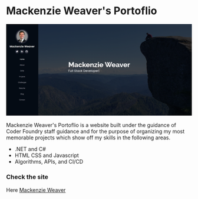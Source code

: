 # Mackenzie Weaver's Portoflio

![Mackenzie Weaver Portfolio Site Home Page](https://github.com/mackenzieweaver/my_portfolio/blob/master/portfolio/Assets/portfolio.png)

Mackenzie Weaver's Portoflio is a website built under the guidance of Coder Foundry staff guidance and for the purpose of organizing my most memorable projects which show off my skills in the following areas.

  - .NET and C#
  - HTML CSS and Javascript
  - Algorithms, APIs, and CI/CD
  
### Check the site

Here [Mackenzie Weaver](https://mackenzie-weaver.netlify.app/)
